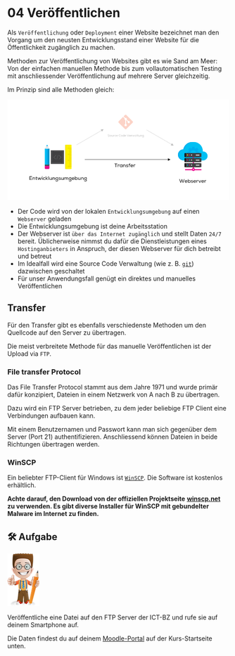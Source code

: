 # 04 Veröffentlichen

Als `Veröffentlichung` oder `Deployment` einer Website bezeichnet man den Vorgang um den neusten Entwicklungsstand einer Website für die Öffentlichkeit zugänglich zu machen.

Methoden zur Veröffentlichung von Websites gibt es wie Sand am Meer: Von der einfachen manuellen Methode bis zum vollautomatischen Testing mit anschliessender Veröffentlichung auf mehrere Server gleichzeitig.

Im Prinzip sind alle Methoden gleich:

![Deployment](../.gitbook/assets/schema.png)

* Der Code wird von der lokalen `Entwicklungsumgebung` auf einen `Webserver` geladen
* Die Entwicklungsumgebung ist deine Arbeitsstation
* Der Webserver ist `über das Internet zugänglich` und stellt Daten `24/7` bereit. Üblicherweise nimmst du dafür die Dienstleistungen eines `Hostinganbieters` in Anspruch, der diesen Webserver für dich betreibt und betreut
* Im Idealfall wird eine Source Code Verwaltung (wie z. B. [`git`](https://git-scm.com/)) dazwischen geschaltet
* Für unser Anwendungsfall genügt ein direktes und manuelles Veröffentlichen

## Transfer

Für den Transfer gibt es ebenfalls verschiedenste Methoden um den Quellcode auf den Server zu übertragen.

Die meist verbreitete Methode für das manuelle Veröffentlichen ist der Upload via `FTP`.

### File transfer Protocol

Das File Transfer Protocol stammt aus dem Jahre 1971 und wurde primär dafür konzipiert, Dateien in einem Netzwerk von A nach B zu übertragen.

Dazu wird ein FTP Server betrieben, zu dem jeder beliebige FTP Client eine Verbindungen aufbauen kann.

Mit einem Benutzernamen und Passwort kann man sich gegenüber dem Server (Port 21) authentifizieren. Anschliessend können Dateien in beide Richtungen übertragen werden.

### WinSCP

Ein beliebter FTP-Client für Windows ist [`WinSCP`](https://winscp.net/eng/download.php). Die Software ist kostenlos erhältlich.

**Achte darauf, den Download von der offiziellen Projektseite** [**winscp.net**](https://winscp.net/eng/download.php) **zu verwenden. Es gibt diverse Installer für WinSCP mit gebundelter Malware im Internet zu finden.**

## 🛠️ Aufgabe

![](../.gitbook/assets/ralph.png)

Veröffentliche eine Datei auf den FTP Server der ICT-BZ und rufe sie auf deinem Smartphone auf.

Die Daten findest du auf deinem [Moodle-Portal](https://kurse.ict-bz.ch/) auf der Kurs-Startseite unten.
